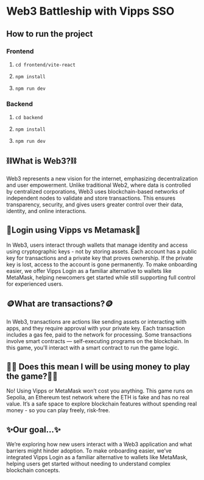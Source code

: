 # Web3 Battleship with Vipps SSO

## How to run the project
### Frontend
1. `cd frontend/vite-react`

2. `npm install`

3. `npm run dev`

### Backend
1. `cd backend`

2. `npm install`

3. `npm run dev`

## ⛓️What is Web3?⛓️
Web3 represents a new vision for the internet, emphasizing decentralization and user empowerment. Unlike traditional Web2, where data is controlled by centralized corporations, Web3 uses blockchain-based networks of independent nodes to validate and store transactions. This ensures transparency, security, and gives users greater control over their data, identity, and online interactions.

## 🔐Login using Vipps vs Metamask🔐
In Web3, users interact through wallets that manage identity and access using cryptographic keys - not by storing assets. Each account has a public key for transactions and a private key that proves ownership. If the private key is lost, access to the account is gone permanently. To make onboarding easier, we offer Vipps Login as a familiar alternative to wallets like MetaMask, helping newcomers get started while still supporting full control for experienced users.

## 🪙What are transactions?🪙
In Web3, transactions are actions like sending assets or interacting with apps, and they require approval with your private key. Each transaction includes a gas fee, paid to the network for processing. Some transactions involve smart contracts — self-executing programs on the blockchain. In this game, you'll interact with a smart contract to run the game logic.

## 💸🔥 Does this mean I will be using money to play the game?💸🔥
No! Using Vipps or MetaMask won’t cost you anything. This game runs on Sepolia, an Ethereum test network where the ETH is fake and has no real value. It’s a safe space to explore blockchain features without spending real money - so you can play freely, risk-free.

## ✨Our goal...✨
We’re exploring how new users interact with a Web3 application and what barriers might hinder adoption. To make onboarding easier, we’ve integrated Vipps Login as a familiar alternative to wallets like MetaMask, helping users get started without needing to understand complex blockchain concepts.
